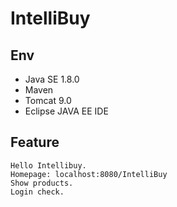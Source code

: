 # IntelliBuy

## Env
  * Java SE 1.8.0
  * Maven
  * Tomcat 9.0
  * Eclipse JAVA EE IDE

## Feature
    Hello Intellibuy.
    Homepage: localhost:8080/IntelliBuy
    Show products.
    Login check.
